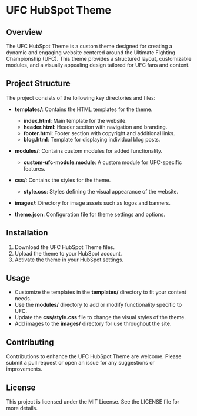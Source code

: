 # UFC HubSpot Theme

## Overview
The UFC HubSpot Theme is a custom theme designed for creating a dynamic and engaging website centered around the Ultimate Fighting Championship (UFC). This theme provides a structured layout, customizable modules, and a visually appealing design tailored for UFC fans and content.

## Project Structure
The project consists of the following key directories and files:

- **templates/**: Contains the HTML templates for the theme.
  - **index.html**: Main template for the website.
  - **header.html**: Header section with navigation and branding.
  - **footer.html**: Footer section with copyright and additional links.
  - **blog.html**: Template for displaying individual blog posts.

- **modules/**: Contains custom modules for added functionality.
  - **custom-ufc-module.module**: A custom module for UFC-specific features.

- **css/**: Contains the styles for the theme.
  - **style.css**: Styles defining the visual appearance of the website.

- **images/**: Directory for image assets such as logos and banners.

- **theme.json**: Configuration file for theme settings and options.

## Installation
1. Download the UFC HubSpot Theme files.
2. Upload the theme to your HubSpot account.
3. Activate the theme in your HubSpot settings.

## Usage
- Customize the templates in the **templates/** directory to fit your content needs.
- Use the **modules/** directory to add or modify functionality specific to UFC.
- Update the **css/style.css** file to change the visual styles of the theme.
- Add images to the **images/** directory for use throughout the site.

## Contributing
Contributions to enhance the UFC HubSpot Theme are welcome. Please submit a pull request or open an issue for any suggestions or improvements.

## License
This project is licensed under the MIT License. See the LICENSE file for more details.